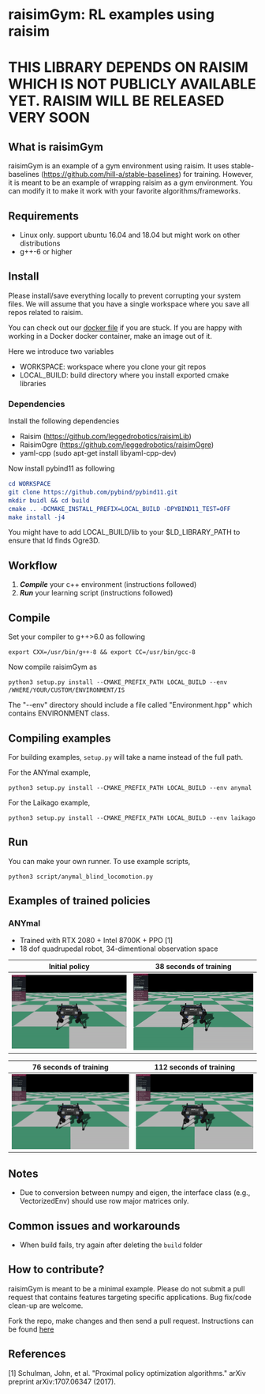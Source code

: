 # raisimGym: RL examples using raisim

# THIS LIBRARY DEPENDS ON RAISIM WHICH IS NOT PUBLICLY AVAILABLE YET. RAISIM WILL BE RELEASED VERY SOON #

## What is raisimGym
raisimGym is an example of a gym environment using raisim. It uses stable-baselines (https://github.com/hill-a/stable-baselines) for training.
However, it is meant to be an example of wrapping raisim as a gym environment. You can modify it to make it work with your favorite algorithms/frameworks.

## Requirements
- Linux only. support ubuntu 16.04 and 18.04 but might work on other distributions
- g++-6 or higher

## Install
Please install/save everything locally to prevent corrupting your system files. We will assume that you have a single workspace where you save all repos related to raisim. 

You can check out our [docker file](/dockers/ubuntu1804/Dockerfile) if you are stuck. If you are happy with working in a Docker docker container, make an image out of it.


Here we introduce two variables

- WORKSPACE: workspace where you clone your git repos
- LOCAL_BUILD: build directory where you install exported cmake libraries

### Dependencies
Install the following dependencies

- Raisim (https://github.com/leggedrobotics/raisimLib)
- RaisimOgre (https://github.com/leggedrobotics/raisimOgre)
- yaml-cpp (sudo apt-get install libyaml-cpp-dev)

Now install pybind11 as following

```Cmake
cd WORKSPACE
git clone https://github.com/pybind/pybind11.git
mkdir buidl && cd build
cmake .. -DCMAKE_INSTALL_PREFIX=LOCAL_BUILD -DPYBIND11_TEST=OFF
make install -j4
```

You might have to add LOCAL_BUILD/lib to your $LD_LIBRARY_PATH to ensure that ld finds Ogre3D.

## Workflow
1. ***Compile*** your c++ environment (instructions followed)
2. ***Run*** your learning script (instructions followed)

## Compile
Set your compiler to g++>6.0 as following

```$commandline
export CXX=/usr/bin/g++-8 && export CC=/usr/bin/gcc-8
```

Now compile raisimGym as

```
python3 setup.py install --CMAKE_PREFIX_PATH LOCAL_BUILD --env /WHERE/YOUR/CUSTOM/ENVIRONMENT/IS
```
The "--env" directory should include a file called "Environment.hpp" which contains ENVIRONMENT class.

## Compiling examples
For building examples, ```setup.py``` will take a name instead of the full path.

For the ANYmal example,
```
python3 setup.py install --CMAKE_PREFIX_PATH LOCAL_BUILD --env anymal
```

For the Laikago example,
```
python3 setup.py install --CMAKE_PREFIX_PATH LOCAL_BUILD --env laikago
```

## Run
You can make your own runner. To use example scripts, 
```$xslt
python3 script/anymal_blind_locomotion.py
```

## Examples of trained policies

### ANYmal
- Trained with RTX 2080 + Intel 8700K + PPO [1]
- 18 dof quadrupedal robot, 34-dimentional observation space

Initial policy | 38 seconds of training  
:-----------------------------------:|:------------------------------------:
![alt-text-1](img/0.gif "title-1") | ![alt-text-2](img/50.gif "title-2")

76 seconds of training   | 112 seconds of training  
:-----------------------------------:|:------------------------------------:
![alt-text-1](img/100.gif "title-1") | ![alt-text-2](img/150.gif "title-2")


## Notes
* Due to conversion between numpy and eigen, the interface class (e.g., VectorizedEnv) should use row major matrices only.

## Common issues and workarounds
- When build fails, try again after deleting the ```build``` folder

## How to contribute?
raisimGym is meant to be a minimal example. Please do not submit a pull request that contains features targeting specific applications.
Bug fix/code clean-up are welcome. 

Fork the repo, make changes and then send a pull request. Instructions can be found [here](https://help.github.com/en/articles/creating-a-pull-request-from-a-fork)

## References
[1] Schulman, John, et al. "Proximal policy optimization algorithms." arXiv preprint arXiv:1707.06347 (2017).
